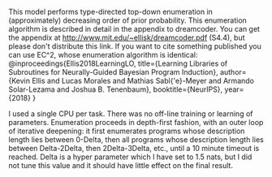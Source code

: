 This model performs type-directed top-down enumeration in (approximately) decreasing order of prior probability. This enumeration algorithm is described in detail in the appendix to dreamcoder. You can get the appendix at http://www.mit.edu/~ellisk/dreamcoder.pdf (S4.4), but please don't distribute this link. If you want to cite something published you can use EC^2, whose enumeration algorithm is identical:
@inproceedings{Ellis2018LearningLO,
  title={Learning Libraries of Subroutines for Neurally-Guided Bayesian Program Induction},
  author={Kevin Ellis and Lucas Morales and Mathias Sabl{\'e}-Meyer and Armando Solar-Lezama and Joshua B. Tenenbaum},
  booktitle={NeurIPS},
  year={2018}
}


I used a single CPU per task. There was no off-line training or learning of parameters.  Enumeration proceeds in depth-first fashion, with an outer loop of iterative deepening: it first enumerates programs whose description length lies between 0-Delta, then all programs whose description length lies between Delta-2Delta, then 2Delta-3Delta, etc., until a 10 minute timeout is reached. Delta is a hyper parameter which I have set to 1.5 nats, but I did not tune this value and it should have little effect on the final result.